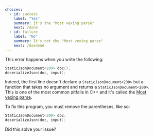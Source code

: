 ```yaml
---
choices:
  - id: success
    label: "Yes"
    summary: It's the "Most vexing parse"
    next: /done
  - id: failure
    label: "No"
    summary: It's not the "Most vexing parse"
    next: /deadend
---
```


This error happens when you write the following:

```c++
StaticJsonDocument<200> doc();
deserializeJson(doc, input);
```

Indeed, the first line doesn't declare a `StaticJsonDocument<200>` but a function that takes no argument and returns a `StaticJsonDocument<200>`. This is one of the most common pitfalls in C++ and it's called the [Most vexing parse](https://en.wikipedia.org/wiki/Most_vexing_parse).

To fix this program, you must remove the parentheses, like so:

```c++
StaticJsonDocument<200> doc;
deserializeJson(doc, input);
```

Did this solve your issue?